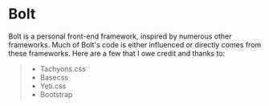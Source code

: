 # Bolt

Bolt is a personal front-end framework, inspired by numerous other frameworks. Much of Bolt's code is either influenced or directly comes from these frameworks. Here are a few that I owe credit and thanks to:

>- Tachyons.css
>- Basecss
>- Yeti.css
>- Bootstrap
